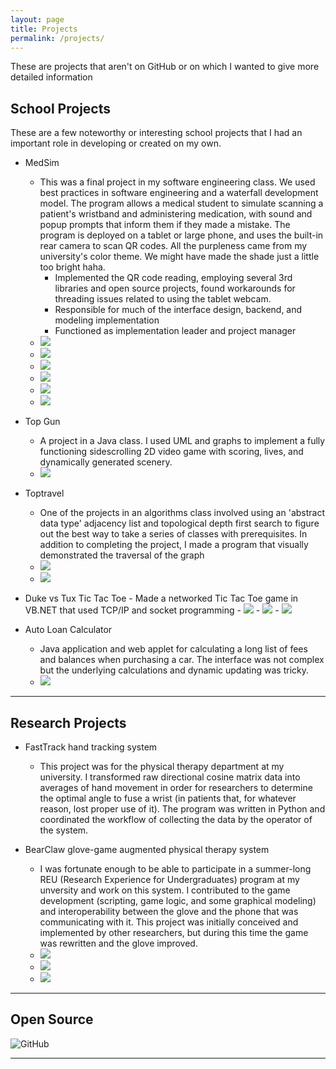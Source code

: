 ```yaml
---
layout: page
title: Projects
permalink: /projects/
---
```


These are projects that aren't on GitHub or  on which I wanted to give more detailed information

## School Projects ##

These are a few noteworthy or interesting school projects that I had an important role in developing or created on my own.

 - MedSim
     - This was a final project in my software engineering class. We used best practices in software engineering and a waterfall development model. The program allows a medical student to simulate scanning a patient's wristband and administering medication, with sound and popup prompts that inform them if they made a mistake. The program is deployed on a tablet or large phone, and uses the built-in rear camera to scan QR codes. All the purpleness came from my university's color theme. We might have made the shade just a little too bright haha.
         - Implemented the QR code reading, employing several 3rd libraries and open source projects, found workarounds for threading issues related to using the tablet webcam.
         - Responsible for much of the interface design, backend, and modeling implementation
         - Functioned as implementation leader and project manager
     - ![](images/medsim/give_medication.png)
     - ![](images/medsim/give_medication2.png)
     - ![](images/medsim/give_medication_success.png)
     - ![](images/medsim/create_prescription1.png)
     - ![](images/medsim/create_medications_patients.png)
     - ![](images/medsim/create_medication1.png)

 - Top Gun
     - A project in a Java class. I used UML and graphs to implement a fully functioning sidescrolling 2D video game with scoring, lives, and dynamically generated scenery.
     - ![](images/top_gun/top_gun_main_screen.png)
     
  - Toptravel
     - One of the projects in an algorithms class involved using an 'abstract data type' adjacency list and topological depth first search to figure out the best way to take a series of classes with prerequisites. In addition to completing the project, I made a program that visually demonstrated the traversal of the graph
     - ![](images/Toptravel/Toptravel_main_screen.png)
     - ![](images/Toptravel/Toptravel_results.png)
    
   - Duke vs Tux Tic Tac Toe
    - Made a networked Tic Tac Toe game in VB.NET that used TCP/IP and socket programming
    - ![](images/tic_tac_toe/client1.png)
    - ![](images/tic_tac_toe/client2.png)
    - ![](images/tic_tac_toe/server.png)
    
   - Auto Loan Calculator
     - Java application and web applet for calculating a long list of fees and balances when purchasing a car. The interface was not complex but the underlying calculations and dynamic updating was tricky.
     - ![](images/auto_loan_calculator/auto_loan_calculator_1.png)

----------

## Research Projects ##

 - FastTrack hand tracking system
    - This project was for the physical therapy department at my university. I transformed raw directional cosine matrix data into averages of hand movement in order for researchers to determine the optimal angle to fuse
    a wrist (in patients that, for whatever reason, lost proper use of it). The program was written in Python and coordinated the workflow of collecting the data by the operator of the system.

 - BearClaw glove-game augmented physical therapy system
     - I was fortunate enough to be able to participate in a summer-long REU (Research Experience for Undergraduates) program at my unversity and work on this system. I contributed to the game development (scripting,
     game logic, and some graphical modeling) and interoperability between the glove and the phone that was communicating with it. This project was initially conceived and implemented by other researchers, but during 
     this time the game was rewritten and the glove improved.
     - ![](images/bearclaw/bearclaw_in_ide.png)
     - ![](images/bearclaw/bearclaw_on_phone.png)
     - ![](images/bearclaw/bearclaw_glove.png)

----------

## Open Source ##

 ![GitHub](https://github.com/elitallman)

----------

